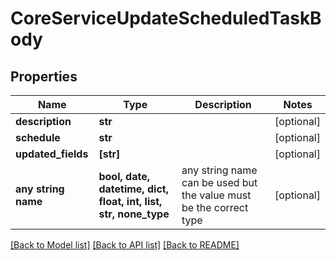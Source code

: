 # CoreServiceUpdateScheduledTaskBody


## Properties
Name | Type | Description | Notes
------------ | ------------- | ------------- | -------------
**description** | **str** |  | [optional] 
**schedule** | **str** |  | [optional] 
**updated_fields** | **[str]** |  | [optional] 
**any string name** | **bool, date, datetime, dict, float, int, list, str, none_type** | any string name can be used but the value must be the correct type | [optional]

[[Back to Model list]](../README.md#documentation-for-models) [[Back to API list]](../README.md#documentation-for-api-endpoints) [[Back to README]](../README.md)


